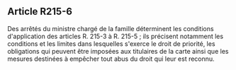 ## Article R215-6

Des arrêtés du ministre chargé de la famille déterminent les conditions d'application des articles R. 215-3 à
R. 215-5 ; ils précisent notamment les conditions et les limites dans lesquelles s'exerce le droit de priorité, les
obligations qui peuvent être imposées aux titulaires de la carte ainsi que les mesures destinées à empêcher
tout abus du droit qui leur est reconnu.

